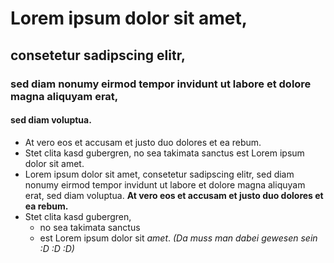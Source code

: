 # Lorem ipsum dolor sit amet, 
## consetetur sadipscing elitr, 
### sed diam nonumy eirmod tempor invidunt ut labore et dolore magna aliquyam erat, 
#### sed diam voluptua. 
* At vero eos et accusam et justo duo dolores et ea rebum. 
* Stet clita kasd gubergren, no sea takimata sanctus est Lorem ipsum dolor sit amet. 
* Lorem ipsum dolor sit amet, consetetur sadipscing elitr, sed diam nonumy eirmod tempor invidunt ut labore et dolore magna aliquyam erat, sed diam voluptua. 
**At vero eos et accusam et justo duo dolores et ea rebum.** 
* Stet clita kasd gubergren, 
  * no sea takimata sanctus 
  * est Lorem ipsum dolor sit _amet_.
 _(Da muss man dabei gewesen sein :D :D :D)_
